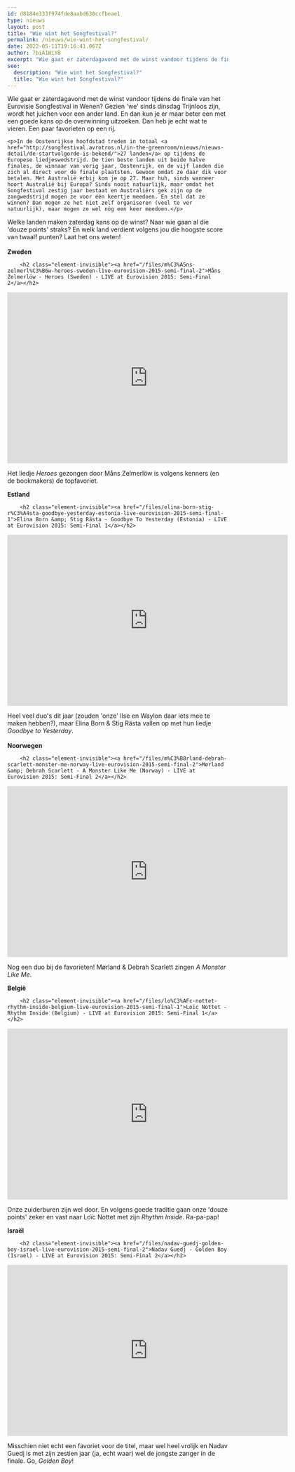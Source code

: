 ```yaml
---
id: d8184e333f974fde8aabd630ccfbeae1
type: nieuws
layout: post
title: "Wie wint het Songfestival?"
permalink: /nieuws/wie-wint-het-songfestival/
date: 2022-05-11T19:16:41.067Z
author: 7biA1WiYB
excerpt: "Wie gaat er zaterdagavond met de winst vandoor tijdens de finale van het Eurovisie Songfestival in Wenen? Gezien 'we' sinds dinsdag Trijnloos zijn, wordt het juichen voor een ander land. En dan kun je er maar beter een met een goede kans op de overwinning uitzoeken. Dan heb je echt wat te vieren. Een paar favorieten op een rij.  "
seo:
  description: "Wie wint het Songfestival?"
  title: "Wie wint het Songfestival?"
---
```

Wie gaat er zaterdagavond met de winst vandoor tijdens de finale van het Eurovisie Songfestival in Wenen? Gezien 'we' sinds dinsdag Trijnloos zijn, wordt het juichen voor een ander land. En dan kun je er maar beter een met een goede kans op de overwinning uitzoeken. Dan heb je echt wat te vieren. Een paar favorieten op een rij.  

    <p>In de Oostenrijkse hoofdstad treden in totaal <a href="http://songfestival.avrotros.nl/in-the-greenroom/nieuws/nieuws-detail/de-startvolgorde-is-bekend/">27 landen</a> op tijdens de Europese liedjeswedstrijd. De tien beste landen uit beide halve finales, de winnaar van vorig jaar, Oostenrijk, en de vijf landen die zich al direct voor de finale plaatsten. Gewoon omdat ze daar dik voor betalen. Met Australië erbij kom je op 27. Maar huh, sinds wanneer hoort Australië bij Europa? Sinds nooit natuurlijk, maar omdat het Songfestival zestig jaar bestaat en Australiërs gek zijn op de zangwedstrijd mogen ze voor één keertje meedoen. En stel dat ze winnen? Dan mogen ze het niet zelf organiseren (veel te ver natuurlijk), maar mogen ze wel nóg een keer meedoen.</p>
<p>Welke landen maken zaterdag kans op de winst? Naar wie gaan al die 'douze points' straks? En welk land verdient volgens jou die hoogste score van twaalf punten? Laat het ons weten!<br><br><strong>Zweden</strong></p>
<p><div class="media media-element-container media-default"><div id="file-3581" class="file file-video file-video-youtube">

        <h2 class="element-invisible"><a href="/files/m%C3%A5ns-zelmerl%C3%B6w-heroes-sweden-live-eurovision-2015-semi-final-2">Måns Zelmerlöw - Heroes (Sweden) - LIVE at Eurovision 2015: Semi-Final 2</a></h2>
    
  
  <div class="content">
    <div class="media-youtube-video media-element file-default media-youtube-1">
  <iframe class="media-youtube-player" width="640" height="390" title="Måns Zelmerlöw - Heroes (Sweden) - LIVE at Eurovision 2015: Semi-Final 2" src="https://www.youtube.com/embed/-msutN_OkU4?wmode=opaque&controls=" name="Måns Zelmerlöw - Heroes (Sweden) - LIVE at Eurovision 2015: Semi-Final 2" frameborder="0" allowfullscreen="">Video van Måns Zelmerlöw - Heroes (Sweden) - LIVE at Eurovision 2015: Semi-Final 2</iframe>
</div>
  </div>

  
</div>
</div>
<p>Het liedje <em>Heroes </em>gezongen door Måns Zelmerlöw is volgens kenners (en de bookmakers) de topfavoriet.</p>
<p><strong>Estland</strong></p>
<p><div class="media media-element-container media-default"><div id="file-3582" class="file file-video file-video-youtube">

        <h2 class="element-invisible"><a href="/files/elina-born-stig-r%C3%A4sta-goodbye-yesterday-estonia-live-eurovision-2015-semi-final-1">Elina Born &amp; Stig Rästa - Goodbye To Yesterday (Estonia) - LIVE at Eurovision 2015: Semi-Final 1</a></h2>
    
  
  <div class="content">
    <div class="media-youtube-video media-element file-default media-youtube-2">
  <iframe class="media-youtube-player" width="640" height="390" title="Elina Born &amp; Stig Rästa - Goodbye To Yesterday (Estonia) - LIVE at Eurovision 2015: Semi-Final 1" src="https://www.youtube.com/embed/gSWbx3CvVUk?wmode=opaque&controls=" name="Elina Born &amp; Stig Rästa - Goodbye To Yesterday (Estonia) - LIVE at Eurovision 2015: Semi-Final 1" frameborder="0" allowfullscreen="">Video van Elina Born &amp;amp; Stig Rästa - Goodbye To Yesterday (Estonia) - LIVE at Eurovision 2015: Semi-Final 1</iframe>
</div>
  </div>

  
</div>
</div>
<p>Heel veel duo's dit jaar (zouden 'onze' Ilse en Waylon daar iets mee te maken hebben?), maar Elina Born &amp; Stig Rästa vallen op met hun liedje <em>Goodbye to Yesterday</em>.<br><br><strong>Noorwegen</strong></p>
<p><div class="media media-element-container media-default"><div id="file-3583" class="file file-video file-video-youtube">

        <h2 class="element-invisible"><a href="/files/m%C3%B8rland-debrah-scarlett-monster-me-norway-live-eurovision-2015-semi-final-2">Mørland &amp; Debrah Scarlett - A Monster Like Me (Norway) - LIVE at Eurovision 2015: Semi-Final 2</a></h2>
    
  
  <div class="content">
    <div class="media-youtube-video media-element file-default media-youtube-3">
  <iframe class="media-youtube-player" width="640" height="390" title="Mørland &amp; Debrah Scarlett - A Monster Like Me (Norway) - LIVE at Eurovision 2015: Semi-Final 2" src="https://www.youtube.com/embed/oVKJK9yb5xY?wmode=opaque&controls=" name="Mørland &amp; Debrah Scarlett - A Monster Like Me (Norway) - LIVE at Eurovision 2015: Semi-Final 2" frameborder="0" allowfullscreen="">Video van Mørland &amp;amp; Debrah Scarlett - A Monster Like Me (Norway) - LIVE at Eurovision 2015: Semi-Final 2</iframe>
</div>
  </div>

  
</div>
</div>
<p>Nog een duo bij de favorieten! Mørland &amp; Debrah Scarlett zingen <em>A Monster Like Me</em>.</p>
<p><strong>België</strong></p>
<p><div class="media media-element-container media-default"><div id="file-3584" class="file file-video file-video-youtube">

        <h2 class="element-invisible"><a href="/files/lo%C3%AFc-nottet-rhythm-inside-belgium-live-eurovision-2015-semi-final-1">Loïc Nottet - Rhythm Inside (Belgium) - LIVE at Eurovision 2015: Semi-Final 1</a></h2>
    
  
  <div class="content">
    <div class="media-youtube-video media-element file-default media-youtube-4">
  <iframe class="media-youtube-player" width="640" height="390" title="Loïc Nottet - Rhythm Inside (Belgium) - LIVE at Eurovision 2015: Semi-Final 1" src="https://www.youtube.com/embed/IjH-HYAFICg?wmode=opaque&controls=" name="Loïc Nottet - Rhythm Inside (Belgium) - LIVE at Eurovision 2015: Semi-Final 1" frameborder="0" allowfullscreen="">Video van Loïc Nottet - Rhythm Inside (Belgium) - LIVE at Eurovision 2015: Semi-Final 1</iframe>
</div>
  </div>

  
</div>
</div>
<p>Onze zuiderburen zijn wel door. En volgens goede traditie gaan onze 'douze points' zeker en vast naar Loïc Nottet met zijn <em>Rhythm Inside</em>. Ra-pa-pap!</p>
<p><strong>Israël</strong></p>
<p><div class="media media-element-container media-default"><div id="file-3585" class="file file-video file-video-youtube">

        <h2 class="element-invisible"><a href="/files/nadav-guedj-golden-boy-israel-live-eurovision-2015-semi-final-2">Nadav Guedj - Golden Boy (Israel) - LIVE at Eurovision 2015: Semi-Final 2</a></h2>
    
  
  <div class="content">
    <div class="media-youtube-video media-element file-default media-youtube-5">
  <iframe class="media-youtube-player" width="640" height="390" title="Nadav Guedj - Golden Boy (Israel) - LIVE at Eurovision 2015: Semi-Final 2" src="https://www.youtube.com/embed/5bi1lK91bas?wmode=opaque&controls=" name="Nadav Guedj - Golden Boy (Israel) - LIVE at Eurovision 2015: Semi-Final 2" frameborder="0" allowfullscreen="">Video van Nadav Guedj - Golden Boy (Israel) - LIVE at Eurovision 2015: Semi-Final 2</iframe>
</div>
  </div>

  
</div>
</div>
<p>Misschien niet echt een favoriet voor de titel, maar wel heel vrolijk en Nadav Guedj is met zijn zestien jaar (ja, echt waar) wel de jongste zanger in de finale. Go, <em>Golden Boy</em>!</p>  
